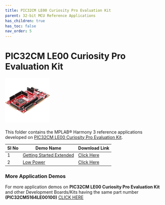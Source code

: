 ```yaml
---
title: PIC32CM LE00 Curiosity Pro Evaluation Kit
parent: 32-bit MCU Reference Applications
has_children: true
has_toc: false
nav_order: 5
---
```

# PIC32CM LE00 Curiosity Pro Evaluation Kit
<h4 align="left"> <img src = "image.jpg"> </h4>

This folder contains the MPLAB® Harmony 3 reference applications developed on [PIC32CM LE00 Curiosity Pro Evaluation Kit](https://www.microchip.com/en-us/development-tool/EV80P12A).

|SI No| Demo Name | Download Link |
| --- | --- | -- |
| 1 | [Getting Started Extended](./pic32cm_le00_cpro_getting_started_ext/readme.md) | [Click Here](https://github.com/Microchip-MPLAB-Harmony/reference_apps/releases/latest/download/pic32cm_le00_cpro_getting_started_ext.zip) |
| 2 | [Low Power](./pic32cm_le00_cpro_low_power/readme.md) | [Click Here](https://github.com/Microchip-MPLAB-Harmony/reference_apps/releases/latest/download/pic32cm_le00_cpro_low_power.zip) |

### More Application Demos

For more application demos on **PIC32CM LE00 Curiosity Pro Evaluation Kit** and other Development Boards/Kits having the same part number **(PIC32CM5164LE00100)** <a href="https://mplab-discover.microchip.com/v1/itemtype/com.microchip.ide.project?s0=PIC32CM5164LE00100" target="_blank"> CLICK HERE </a>
